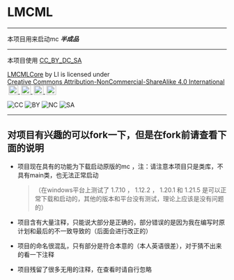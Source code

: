 # LMCML

---

本项目用来启动mc ***半成品*** 

---

本项目使用 [CC_BY_DC_SA](https://creativecommons.org/licenses/by-nc-sa/4.0)

<p xmlns:cc="http://creativecommons.org/ns#" xmlns:dct="http://purl.org/dc/terms/">
<a property="dct:title" rel="cc:attributionURL" href="https://github.com/LDegit-520/LMCMLCore">LMCMLCore</a> by <span property="cc:attributionName">LI</span> is licensed under 
<a href="https://creativecommons.org/licenses/by-nc-sa/4.0/?ref=chooser-v1" target="_blank" rel="license noopener noreferrer" style="display:inline-block;">Creative Commons Attribution-NonCommercial-ShareAlike 4.0 International
<img style="height:22px!important;margin-left:3px;vertical-align:text-bottom;" src="https://mirrors.creativecommons.org/presskit/icons/cc.svg?ref=chooser-v1" alt="">
<img style="height:22px!important;margin-left:3px;vertical-align:text-bottom;" src="https://mirrors.creativecommons.org/presskit/icons/by.svg?ref=chooser-v1" alt="">
<img style="height:22px!important;margin-left:3px;vertical-align:text-bottom;" src="https://mirrors.creativecommons.org/presskit/icons/nc.svg?ref=chooser-v1" alt="">
<img style="height:22px!important;margin-left:3px;vertical-align:text-bottom;" src="https://mirrors.creativecommons.org/presskit/icons/sa.svg?ref=chooser-v1" alt="">
</a>
</p>

![CC](https://mirrors.creativecommons.org/presskit/icons/cc.svg?ref=chooser-v1)
![BY](https://mirrors.creativecommons.org/presskit/icons/by.svg?ref=chooser-v1)
![NC](https://mirrors.creativecommons.org/presskit/icons/nc.svg?ref=chooser-v1)
![SA](https://mirrors.creativecommons.org/presskit/icons/sa.svg?ref=chooser-v1)

---

## 对项目有兴趣的可以fork一下，但是在fork前请查看下面的说明

- 项目现在具有的功能为下载启动原版的mc ，注：请注意本项目只是类库，不具有main类，也无法正常启动  
    >（在windows平台上测试了 1.7.10 ， 1.12.2 ， 1.20.1 和 1.21.5 是可以正常下载和启动的，其他的版本和平台没有测试，理论上应该是没有问题的）

- 项目含有大量注释，只能说大部分是正确的，部分错误的是因为我在编写时原计划和最后的不一致导致的（后面会进行改正的）

- 项目的命名很混乱，只有部分是符合本意的（本人英语很差），对于猜不出来的看一下注释

- 项目残留了很多无用的注释，在查看时请自行忽略
